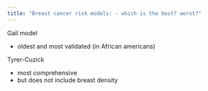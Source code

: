 ```yaml
---
title: "Breast cancer risk models: - which is the best? worst?"
---
```

Gail model
- oldest and most validated (in African americans)

Tyrer-Cuzick
- most comprehensive
- but does not include breast density

